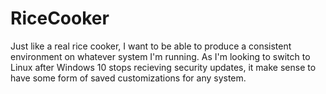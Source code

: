 # RiceCooker
Just like a real rice cooker, I want to be able to produce a consistent environment on whatever system I'm running. As I'm looking to switch to Linux after Windows 10 stops recieving security updates, it make sense to have some form of saved customizations for any system.
